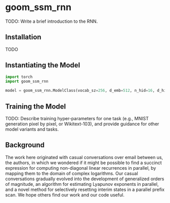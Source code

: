 # goom_ssm_rnn

TODO: Write a brief introduction to the RNN.

## Installation

TODO


## Instantiating the Model

```python
import torch
import goom_ssm_rnn

model = goom_ssm_rnn.ModelClass(vocab_sz=256, d_emb=512, n_hid=16, d_hid=32, n_res=8)
```

## Training the Model

TODO: Describe training hyper-parameters for one task (e.g., MNIST generation pixel by pixel, or Wikitext-103), and provide guidance for other model variants and tasks.


## Background

The work here originated with casual conversations over email between us, the authors, in which we wondered if it might be possible to find a succinct expression for computing non-diagonal linear recurrences in parallel, by mapping them to the domain of complex logarithms. Our casual conversations gradually evolved into the development of generalized orders of magnitude, an algorithm for estimating Lyapunov exponents in parallel, and a novel method for selectively resetting interim states in a parallel prefix scan. We hope others find our work and our code useful.
